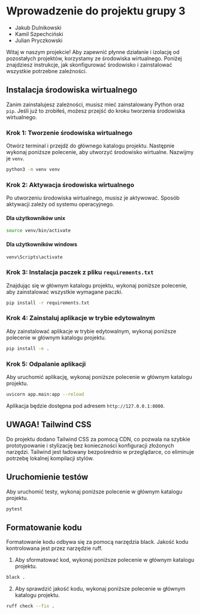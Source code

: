 # Wprowadzenie do projektu grupy 3

- Jakub Dulnikowski
- Kamil Szpechciński
- Julian Pryczkowski

Witaj w naszym projekcie! Aby zapewnić płynne działanie i izolację od pozostałych projektów, korzystamy ze środowiska wirtualnego. Poniżej znajdziesz instrukcje, jak skonfigurować środowisko i zainstalować wszystkie potrzebne zależności.

## Instalacja środowiska wirtualnego

Zanim zainstalujesz zależności, musisz mieć zainstalowany Python oraz `pip`. Jeśli już to zrobiłeś, możesz przejść do kroku tworzenia środowiska wirtualnego.

### Krok 1: Tworzenie środowiska wirtualnego

Otwórz terminal i przejdź do głównego katalogu projektu. Następnie wykonaj poniższe polecenie, aby utworzyć środowisko wirtualne. Nazwijmy je `venv`.

```bash
python3 -m venv venv
```
### Krok 2: Aktywacja środowiska wirtualnego
Po utworzeniu środowiska wirtualnego, musisz je aktywować. Sposób aktywacji zależy od systemu operacyjnego.

#### Dla użytkowników unix 
```bash 
source venv/bin/activate
```

#### Dla użytkowników windows
```bash 
venv\Scripts\activate
```

### Krok 3: Instalacja paczek z pliku `requirements.txt`
Znajdując się w głównym katalogu projektu, wykonaj poniższe polecenie, aby zainstalować wszystkie wymagane paczki.

```bash 
pip install -r requirements.txt
```

### Krok 4: Zainstaluj aplikacje w trybie edytowalnym
Aby zainstalować aplikacje w trybie edytowalnym, wykonaj poniższe polecenie w głównym katalogu projektu.

```bash
pip install -e .
```

### Krok 5: Odpalanie aplikacji
Aby uruchomić aplikację, wykonaj poniższe polecenie w głównym katalogu projektu.

```bash
uvicorn app.main:app --reload
```

Aplikacja będzie dostępna pod adresem `http://127.0.0.1:8000`.


## UWAGA! Tailwind CSS
Do projektu dodano Tailwind CSS za pomocą CDN, co pozwala na szybkie prototypowanie i stylizację bez konieczności konfiguracji złożonych narzędzi. Tailwind jest ładowany bezpośrednio w przeglądarce, co eliminuje potrzebę lokalnej kompilacji stylów.


## Uruchomienie testów
Aby uruchomić testy, wykonaj poniższe polecenie w głównym katalogu projektu.

```bash
pytest
```

## Formatowanie kodu
Formatowanie kodu odbywa się za pomocą narzędzia black. Jakość kodu
kontrolowana jest przez narzędzie ruff.

1. Aby sformatować kod, wykonaj poniższe polecenie w głównym katalogu projektu.

```bash
black .
```

2. Aby sprawdzić jakość kodu, wykonaj poniższe polecenie w głównym katalogu projektu.

```bash
ruff check --fix .
```


